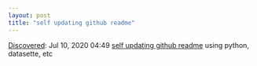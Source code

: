 ```yaml
---
layout: post
title: "self updating github readme"
---
```

[Discovered](http://rolandtanglao.com/2020/07/29/p1-blogthis-checkvist-list-links-to-blog/): Jul 10, 2020 04:49 [self updating github readme](https://simonwillison.net/2020/Jul/10/self-updating-profile-readme/) using python, datasette, etc
